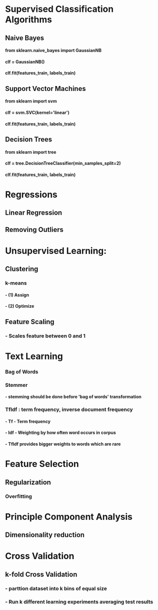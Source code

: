 # Supervised Classification Algorithms

## Naive Bayes
#### from sklearn.naive_bayes import GaussianNB
#### clf = GaussianNB()
#### clf.fit(features_train, labels_train)

## Support Vector Machines
#### from sklearn import svm
#### clf = svm.SVC(kernel='linear')
#### clf.fit(features_train, labels_train)

## Decision Trees
#### from sklearn import tree
#### clf = tree.DecisionTreeClassifier(min_samples_split=2)
#### clf.fit(features_train, labels_train)

# Regressions
## Linear Regression
## Removing Outliers

# Unsupervised Learning: 
## Clustering
### k-means
#### - (1) Assign
#### - (2) Optimize
####
## Feature Scaling
### - Scales feature between 0 and 1


# Text Learning
### Bag of Words
### Stemmer
#### - stemming should be done before 'bag of words' transformation
### TfIdf : term frequency, inverse document frequency
#### - Tf - Term frequency
#### - Idf - Weighting by how often word occurs in corpus
#### - TfIdf provides bigger weights to words which are rare

# Feature Selection
## Regularization
### Overfitting

# Principle Component Analysis
## Dimensionality reduction

# Cross Validation
## k-fold Cross Validation
### - parttion dataset into k bins of equal size
### - Run k different learning experiments averaging test results

